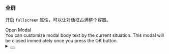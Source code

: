 ### 全屏

开启 `fullscreen` 属性，可以让对话框占满整个容器。

<div class="cell-demo vp-raw">
  <yc-button @click="handleClick">Open Modal</yc-button>
  <yc-modal
    v-model:visible="visible"
    @ok="handleOk"
    @cancel="handleCancel"
    fullscreen>
    <template #title> Title </template>
    <div>
      You can customize modal body text by the current situation. This modal
      will be closed immediately once you press the OK button.
    </div>
  </yc-modal>
</div>

<script setup>
import { ref } from 'vue';
const visible = ref(false);

const handleClick = () => {
  visible.value = true;
};
const handleOk = () => {
  visible.value = false;
};
const handleCancel = () => {
  visible.value = false;
};
</script>
<style>
.info-modal-content {
  display: flex;
  flex-direction: column;
  justify-content: center;
  align-items: center;
}
</style>

<details>
<summary>
 <button class="code-btn"  >
    <icon-code />
 </button>
</summary>

```vue
<template>
  <yc-button @click="handleClick">Open Modal</yc-button>
  <yc-modal
    v-model:visible="visible"
    @ok="handleOk"
    @cancel="handleCancel"
    fullscreen>
    <template #title> Title </template>
    <div>
      You can customize modal body text by the current situation. This modal
      will be closed immediately once you press the OK button.
    </div>
  </yc-modal>
</template>

<script setup>
import { ref } from 'vue';
const visible = ref(false);

const handleClick = () => {
  visible.value = true;
};
const handleOk = () => {
  visible.value = false;
};
const handleCancel = () => {
  visible.value = false;
};
</script>
```

</details>
